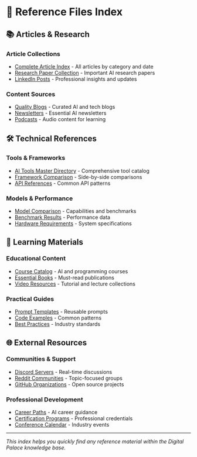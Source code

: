 # 📄 Reference Files Index

## 📚 Articles & Research

### Article Collections
- [Complete Article Index](./reference/articles.md) - All articles by category and date
- [Research Paper Collection](./reference/research-papers.md) - Important AI research papers
- [LinkedIn Posts](./reference/linkedin-posts.md) - Professional insights and updates

### Content Sources
- [Quality Blogs](./reference/blogs.md) - Curated AI and tech blogs
- [Newsletters](./reference/newsletters.md) - Essential AI newsletters
- [Podcasts](./reference/podcasts.md) - Audio content for learning

## 🛠️ Technical References

### Tools & Frameworks
- [AI Tools Master Directory](../tools/ai-tools-master-directory.md) - Comprehensive tool catalog
- [Framework Comparison](./reference/framework-comparison.md) - Side-by-side comparisons
- [API References](./reference/api-references.md) - Common API patterns

### Models & Performance
- [Model Comparison](./reference/models.md) - Capabilities and benchmarks
- [Benchmark Results](./reference/benchmarks.md) - Performance data
- [Hardware Requirements](./reference/hardware.md) - System specifications

## 📖 Learning Materials

### Educational Content
- [Course Catalog](./reference/courses.md) - AI and programming courses
- [Essential Books](./reference/books.md) - Must-read publications
- [Video Resources](./reference/videos.md) - Tutorial and lecture collections

### Practical Guides
- [Prompt Templates](./reference/prompt-templates.md) - Reusable prompts
- [Code Examples](./reference/code-examples.md) - Common patterns
- [Best Practices](./reference/best-practices.md) - Industry standards

## 🌐 External Resources

### Communities & Support
- [Discord Servers](./reference/communities.md#discord) - Real-time discussions
- [Reddit Communities](./reference/communities.md#reddit) - Topic-focused groups
- [GitHub Organizations](./reference/communities.md#github) - Open source projects

### Professional Development
- [Career Paths](./reference/career-paths.md) - AI career guidance
- [Certification Programs](./reference/certifications.md) - Professional credentials
- [Conference Calendar](./reference/conferences.md) - Industry events

---

*This index helps you quickly find any reference material within the Digital Palace knowledge base.*
